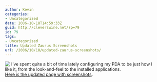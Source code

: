 ```yaml
---
author: Kevin
categories:
- Uncategorized
date: 2006-10-18T14:59:33Z
guid: http://cleverswine.net/?p=79
id: 79
tags:
- Uncategorized
title: Updated Zaurus Screenshots
url: /2006/10/18/updated-zaurus-screenshots/
---
```


[<img src="/kn-images/Screenshot_th.png" align="left" style="margin-right:4px;" />](/kn/zaurus.html)I&#8217;ve spent quite a bit of time lately configuring my PDA to be just how I like it, from the look-and-feel to the installed applications.   
[Here is the updated page with screenshots](http://cleverswine.net/?page_id=51).
